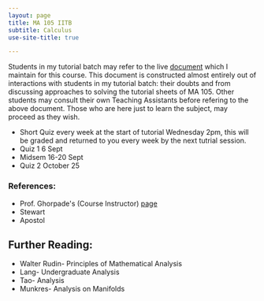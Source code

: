 ```yaml
---
layout: page
title: MA 105 IITB
subtitle: Calculus
use-site-title: true

---
```

Students in my tutorial batch may refer to the live [document](https://docs.google.com/document/d/10l6oqrUJ1mfamFQIl7sz8On1pi-cwkyVZKzeHKpMflk/edit) which I maintain for this course. This document is constructed almost entirely out of interactions with students in my tutorial batch: their doubts and from discussing approaches to solving the tutorial sheets of MA 105. Other students may consult their own Teaching Assistants before refering to the above document. Those who are here just to learn the subject, may proceed as they wish.  

* Short Quiz every week at the start of tutorial Wednesday 2pm, this will be graded and returned to you every week by the next tutrial session.
* Quiz 1 6 Sept
* Midsem 16-20 Sept
* Quiz 2 October 25

### References:
* Prof. Ghorpade's (Course Instructor) [page](http://www.math.iitb.ac.in/~srg/courses/autumn2019/MA105-D1/index.html)
* Stewart
* Apostol

## Further Reading:
* Walter Rudin- Principles of Mathematical Analysis
* Lang- Undergraduate Analysis
* Tao- Analysis
* Munkres- Analysis on Manifolds 

